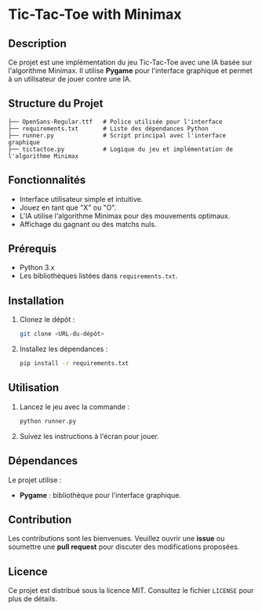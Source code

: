 
# Tic-Tac-Toe with Minimax

## Description
Ce projet est une implémentation du jeu Tic-Tac-Toe avec une IA basée sur l'algorithme Minimax. Il utilise **Pygame** pour l'interface graphique et permet à un utilisateur de jouer contre une IA.

## Structure du Projet
```plaintext
├── OpenSans-Regular.ttf   # Police utilisée pour l'interface
├── requirements.txt       # Liste des dépendances Python
├── runner.py              # Script principal avec l'interface graphique
├── tictactoe.py           # Logique du jeu et implémentation de l'algorithme Minimax
```

## Fonctionnalités
- Interface utilisateur simple et intuitive.
- Jouez en tant que "X" ou "O".
- L'IA utilise l'algorithme Minimax pour des mouvements optimaux.
- Affichage du gagnant ou des matchs nuls.

## Prérequis
- Python 3.x
- Les bibliothèques listées dans `requirements.txt`.

## Installation
1. Clonez le dépôt :
   ```bash
   git clone <URL-du-dépôt>
   ```
2. Installez les dépendances :
   ```bash
   pip install -r requirements.txt
   ```

## Utilisation
1. Lancez le jeu avec la commande :
   ```bash
   python runner.py
   ```
2. Suivez les instructions à l'écran pour jouer.

## Dépendances
Le projet utilise :
- **Pygame** : bibliothèque pour l'interface graphique.

## Contribution
Les contributions sont les bienvenues. Veuillez ouvrir une **issue** ou soumettre une **pull request** pour discuter des modifications proposées.

## Licence
Ce projet est distribué sous la licence MIT. Consultez le fichier `LICENSE` pour plus de détails.

